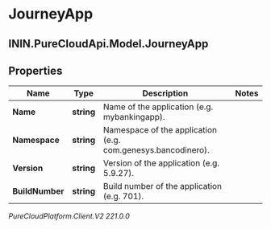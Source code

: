 # JourneyApp

## ININ.PureCloudApi.Model.JourneyApp

## Properties

|Name | Type | Description | Notes|
|------------ | ------------- | ------------- | -------------|
| **Name** | **string** | Name of the application (e.g. mybankingapp). | |
| **Namespace** | **string** | Namespace of the application (e.g. com.genesys.bancodinero). | |
| **Version** | **string** | Version of the application (e.g. 5.9.27). | |
| **BuildNumber** | **string** | Build number of the application (e.g. 701). | |



_PureCloudPlatform.Client.V2 221.0.0_

